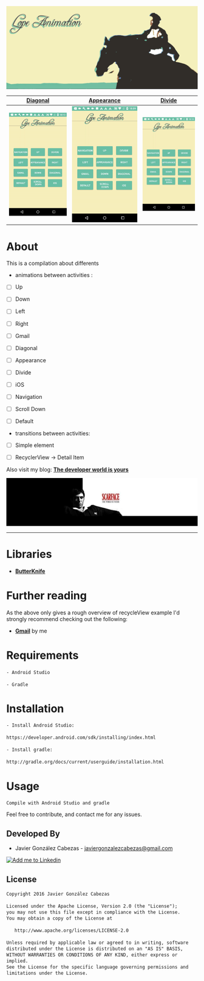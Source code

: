 
<p align="center">
 <img src="https://github.com/CabezasGonzalezJavier/LopeAnimations/blob/master/portal1470.png" /> 
</p>

[Diagonal][diagonal] | [Appearance][appearance] | [Divide][divide]
--- | --- | ---
![animation_diagonal] | ![animation_appearance] | ![animation_divide] 


# About
  This is a compilation about differents 
  
  * animations between activities :
  
 - [ ] Up
 - [ ] Down
 - [ ] Left
 - [ ] Right
 - [ ] Gmail
 - [ ] Diagonal
 - [ ] Appearance
 - [ ] Divide
 - [ ] iOS
 - [ ] Navigation
 - [ ] Scroll Down 
 - [ ] Default
 
 
 * transitions between activities:
 
 - [ ] Simple element
 - [ ] RecyclerView -> Detail Item

  
  Also visit my blog: **[The developer world is yours](http://thedeveloperworldisyours.com)**
  
<a href="http://thedeveloperworldisyours.com/">
  <img alt="The developer world is yours" src="https://github.com/CabezasGonzalezJavier/AddTextViewButton/blob/master/TheDeveloperWordIsYours.png" />
</a>
  
---------
# Libraries

 * **[ButterKnife](https://github.com/JakeWharton/butterknife)**
 
# Further reading

  As the above only gives a rough overview of recycleView example I'd strongly recommend checking out the following:
  * **[Gmail](http://thedeveloperworldisyours.com/android/gmail-overriding-pending-transition/#sthash.oiGDKd74.dpbs)** by me
  
# Requirements

    - Android Studio

    - Gradle


# Installation

    - Install Android Studio:

    https://developer.android.com/sdk/installing/index.html

    - Install gradle:

    http://gradle.org/docs/current/userguide/installation.html

# Usage
    Compile with Android Studio and gradle


Feel free to contribute, and contact me for any issues.

Developed By
------------
* Javier González Cabezas - <javiergonzalezcabezas@gmail.com>

<a href="https://es.linkedin.com/in/javier-gonz%C3%A1lez-cabezas-8b4b2231">
  <img alt="Add me to Linkedin" src="https://github.com/JorgeCastilloPrz/EasyMVP/blob/master/art/linkedin.png" />
</a>

License
-------

    Copyright 2016 Javier González Cabezas

    Licensed under the Apache License, Version 2.0 (the "License");
    you may not use this file except in compliance with the License.
    You may obtain a copy of the License at

       http://www.apache.org/licenses/LICENSE-2.0

    Unless required by applicable law or agreed to in writing, software
    distributed under the License is distributed on an "AS IS" BASIS,
    WITHOUT WARRANTIES OR CONDITIONS OF ANY KIND, either express or implied.
    See the License for the specific language governing permissions and
    limitations under the License.


[diagonal]: https://github.com/CabezasGonzalezJavier/LopeAnimations/blob/master/app/src/main/java/com/thedeveloperworldisyours/lope/DiagonalActivity.java
[appearance]: https://github.com/CabezasGonzalezJavier/LopeAnimations/blob/master/app/src/main/java/com/thedeveloperworldisyours/lope/AppearanceActivity.java
[divide]: https://github.com/CabezasGonzalezJavier/LopeAnimations/blob/master/app/src/main/java/com/thedeveloperworldisyours/lope/DivideActivity.java
[up]: https://github.com/CabezasGonzalezJavier/LopeAnimations/blob/master/app/src/main/java/com/thedeveloperworldisyours/lope/UpActivity.java

[animation_diagonal]: https://github.com/CabezasGonzalezJavier/LopeAnimations/blob/master/diagonal.gif
[animation_appearance]: https://github.com/CabezasGonzalezJavier/LopeAnimations/blob/master/appearance.gif
[animation_divide]: https://github.com/CabezasGonzalezJavier/LopeAnimations/blob/master/devide.gif
[animation_up]: https://github.com/CabezasGonzalezJavier/LopeAnimations/blob/master/up.gif
